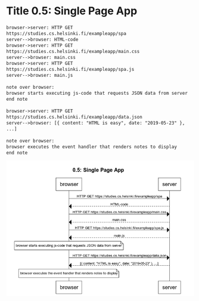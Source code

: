 <h1> Title 0.5: Single Page App </h1>

    browser->server: HTTP GET https://studies.cs.helsinki.fi/exampleapp/spa
    server-->browser: HTML-code
    browser->server: HTTP GET https://studies.cs.helsinki.fi/exampleapp/main.css
    server-->browser: main.css
    browser->server: HTTP GET https://studies.cs.helsinki.fi/exampleapp/spa.js
    server-->browser: main.js
    
    note over browser:
    browser starts executing js-code that requests JSON data from server 
    end note
    
    browser->server: HTTP GET https://studies.cs.helsinki.fi/exampleapp/data.json
    server-->browser: [{ content: "HTML is easy", date: "2019-05-23" }, ...]
    
    note over browser:
    browser executes the event handler that renders notes to display
    end note

![0.5](0.5.PNG)